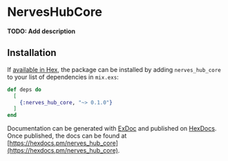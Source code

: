 # NervesHubCore

**TODO: Add description**

## Installation

If [available in Hex](https://hex.pm/docs/publish), the package can be installed
by adding `nerves_hub_core` to your list of dependencies in `mix.exs`:

```elixir
def deps do
  [
    {:nerves_hub_core, "~> 0.1.0"}
  ]
end
```

Documentation can be generated with [ExDoc](https://github.com/elixir-lang/ex_doc)
and published on [HexDocs](https://hexdocs.pm). Once published, the docs can
be found at [https://hexdocs.pm/nerves_hub_core](https://hexdocs.pm/nerves_hub_core).

